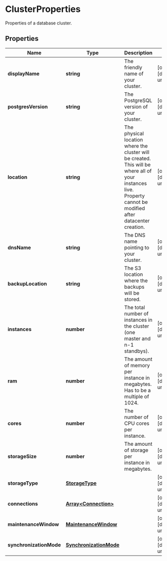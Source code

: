 # ClusterProperties

Properties of a database cluster.
## Properties
| Name | Type | Description | Notes |
| ------------ | ------------- | ------------- | ------------- |
| **displayName** | **string** | The friendly name of your cluster. | [optional] [default to undefined] |
| **postgresVersion** | **string** | The PostgreSQL version of your cluster. | [optional] [default to undefined] |
| **location** | **string** | The physical location where the cluster will be created. This will be where all of your instances live. Property cannot be modified after datacenter creation.  | [optional] [default to undefined] |
| **dnsName** | **string** | The DNS name pointing to your cluster. | [optional] [default to undefined] |
| **backupLocation** | **string** | The S3 location where the backups will be stored. | [optional] [default to undefined] |
| **instances** | **number** | The total number of instances in the cluster (one master and n-1 standbys).  | [optional] [default to undefined] |
| **ram** | **number** | The amount of memory per instance in megabytes. Has to be a multiple of 1024. | [optional] [default to undefined] |
| **cores** | **number** | The number of CPU cores per instance. | [optional] [default to undefined] |
| **storageSize** | **number** | The amount of storage per instance in megabytes. | [optional] [default to undefined] |
| **storageType** | [**StorageType**](StorageType.md) |  | [optional] [default to undefined] |
| **connections** | [**Array&lt;Connection&gt;**](Connection.md) |  | [optional] [default to undefined] |
| **maintenanceWindow** | [**MaintenanceWindow**](MaintenanceWindow.md) |  | [optional] [default to undefined] |
| **synchronizationMode** | [**SynchronizationMode**](SynchronizationMode.md) |  | [optional] [default to undefined] |


